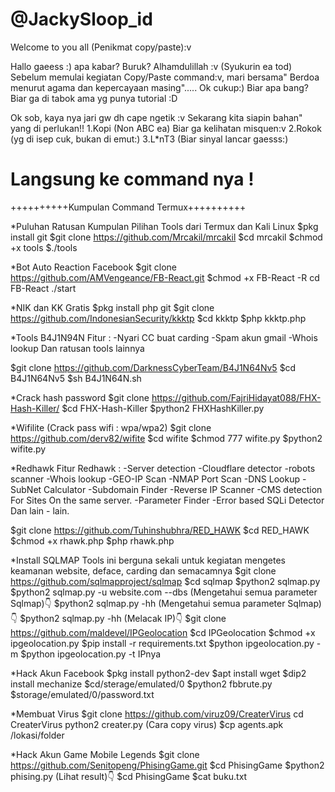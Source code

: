 # @JackySloop_id
Welcome to you all (Penikmat copy/paste):v

Hallo gaeess :) apa kabar? Buruk? Alhamdulillah :v (Syukurin ea tod)
  Sebelum memulai kegiatan Copy/Paste command:v, mari bersama" Berdoa menurut
agama dan kepercayaan masing"..... Ok cukup:)
Biar apa bang? Biar ga di tabok ama yg punya tutorial :D

  Ok sob, kaya nya jari gw dh cape ngetik :v
Sekarang kita siapin bahan" yang di perlukan!!
1.Kopi (Non ABC ea) Biar ga kelihatan misquen:v
2.Rokok (yg di isep cuk, bukan di emut:)
3.L*nT3 (Biar sinyal lancar gaesss:)

Langsung ke command nya !
========================================================
++++++++++Kumpulan Command Termux++++++++++



*Puluhan Ratusan Kumpulan Pilihan Tools dari Termux dan Kali Linux
$pkg install git
$git clone https://github.com/Mrcakil/mrcakil
$cd mrcakil
$chmod +x tools
$./tools


*Bot Auto Reaction Facebook
$git clone https://github.com/AMVengeance/FB-React.git 
$chmod +x FB-React -R cd FB-React ./start

*NIK dan KK Gratis
$pkg install php git 
$git clone https://github.com/IndonesianSecurity/kkktp
$cd kkktp
$php kkktp.php


*Tools B4J1N94N
Fitur :
-Nyari CC buat carding
-Spam akun gmail
-Whois lookup
Dan ratusan tools lainnya


$git clone https://github.com/DarknessCyberTeam/B4J1N64Nv5
$cd B4J1N64Nv5
$sh B4J1N64N.sh

*Crack hash password
$git clone https://github.com/FajriHidayat088/FHX-Hash-Killer/
$cd FHX-Hash-Killer
$python2 FHXHashKiller.py

*Wifilite (Crack pass wifi : wpa/wpa2)
$git clone https://github.com/derv82/wifite
$cd wifite
$chmod 777 wifite.py
$python2 wifite.py


*Redhawk
Fitur Redhawk :
-Server detection
-Cloudflare detector
-robots scanner
-Whois lookup
-GEO-IP Scan
-NMAP Port Scan
-DNS Lookup
-SubNet Calculator
-Subdomain Finder
-Reverse IP Scanner
-CMS detection For Sites On the same server.
-Parameter Finder
-Error based SQLi Detector
Dan lain - lain.

$git clone https://github.com/Tuhinshubhra/RED_HAWK
$cd RED_HAWK
$chmod +x rhawk.php
$php rhawk.php


*Install SQLMAP
Tools ini berguna sekali untuk kegiatan mengetes keamanan website, deface, carding dan semacamnya
$git clone https://github.com/sqlmapproject/sqlmap
$cd sqlmap
$python2 sqlmap.py
$python2 sqlmap.py -u website.com --dbs
(Mengetahui semua parameter Sqlmap)👇
$python2 sqlmap.py -hh
(Mengetahui semua parameter Sqlmap)👇
$python2 sqlmap.py -hh
(Melacak IP)👇
$git clone https://github.com/maldevel/IPGeolocation 
$cd IPGeolocation
$chmod +x ipgeolocation.py
$pip install -r requirements.txt 
$python ipgeolocation.py -m
$python ipgeolocation.py -t IPnya


*Hack Akun Facebook
$pkg install python2-dev
$apt install wget
$dip2 install mechanize
$cd/sterage/emulated/0
$python2 fbbrute.py
$storage/emulated/0/password.txt


*Membuat Virus
$git clone https://github.com/viruz09/CreaterVirus cd CreaterVirus python2 creater.py
(Cara copy virus)
$cp agents.apk /lokasi/folder


*Hack Akun Game Mobile Legends
$git clone https://github.com/Senitopeng/PhisingGame.git
$cd PhisingGame
$python2 phising.py
(Lihat result)👇
$cd PhisingGame
$cat buku.txt









